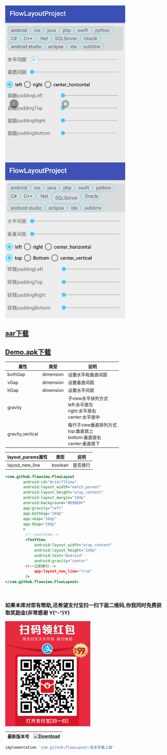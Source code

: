 
<img src="https://github.com/zhongruiAndroid/FlowLayoutProject/blob/master/screenshot/flowlayout.gif" alt="image"  width="auto" height="500">&nbsp;&nbsp;&nbsp;&nbsp;&nbsp;&nbsp;&nbsp;&nbsp;&nbsp;&nbsp;&nbsp;&nbsp;&nbsp;&nbsp;&nbsp;&nbsp;&nbsp;&nbsp;&nbsp;&nbsp;&nbsp;<img src="https://github.com/zhongruiAndroid/FlowLayoutProject/blob/master/screenshot/flowlayout2.gif" alt="image"  width="auto" height="500">  

## [aar下载](https://raw.githubusercontent.com/zhongruiAndroid/FlowLayoutProject/master/demo/FlowLayout.aar "aar文件")

## [Demo.apk下载](https://raw.githubusercontent.com/zhongruiAndroid/FlowLayoutProject/master/demo/demo.apk "apk文件")

| 属性    | 类型      | 说明                                                                         |
|---------|-----------|------------------------------------------------------------------------------|
| bothGap | dimension | 设置水平和垂直间距                                                           |
| vGap    | dimension | 设置垂直间距                                                                 |
| hGap    | dimension | 设置水平间距                                                                 |
| gravity |           | 子view水平排列方式<br/>left:水平居左<br/>right:水平居右<br/>center:水平居中 |
| gravity_vertical |           | 每行子view垂直排列方式<br/>top:垂直居上<br/>bottom:垂直居右<br/>center:垂直居下 |

| layout_params属性    | 类型      | 说明                                                                         |
|---------|-----------|------------------------------------------------------------------------------|
| layout_new_line | boolean | 是否换行           |                            
```xml
<com.github.flowview.FlowLayout
        android:id="@+id/flView"
        android:layout_width="match_parent"
        android:layout_height="wrap_content"
        android:layout_margin="10dp"
        android:background="#D9DEDF"
        app:gravity="left"
        app:bothGap="10dp"
        app:vGap="10dp"
        app:hGap="10dp"
        >
         <!--yourview-->
         <TextView
	         android:layout_width="wrap_content"
	         android:layout_height="24dp"
	         android:text="Android"
	         android:gravity="center"
		 <!--立即换行-->
	         app:layout_new_line="true"
         />
</com.github.flowview.FlowLayout>
```

<br/>

### 如果本库对您有帮助,还希望支付宝扫一扫下面二维码,你我同时免费获取奖励金(非常感谢 Y(^-^)Y)
![github](https://github.com/zhongruiAndroid/SomeImage/blob/master/image/small_ali.jpg?raw=true "github")  


| 最新版本号 | [ ![Download](https://api.bintray.com/packages/zhongrui/mylibrary/FlowLayout/images/download.svg) ](https://bintray.com/zhongrui/mylibrary/FlowLayout/_latestVersion) |
|--------|----|
  



```gradle
implementation 'com.github:FlowLayout:版本号看上面'
```  
